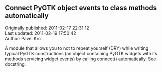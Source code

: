 ## Connect PyGTK object events to class methods automatically  
Originally published: 2011-02-17 22:31:12  
Last updated: 2011-02-19 17:50:42  
Author: Pavel Krc  
  
A module that allows you to not to repeat yourself (DRY) while writing typical PyGTK constructions (an object containing PyGTK widgets with its methods servicing widget events) by calling connect() automatically. See docstring.